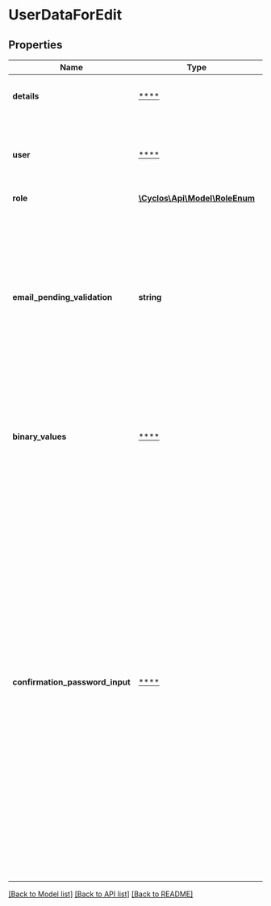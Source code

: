 # UserDataForEdit

## Properties
Name | Type | Description | Notes
------------ | ------------- | ------------- | -------------
**details** | [****](.md) | Additional details to the user being edited | [optional] 
**user** | [****](.md) | The object that can be altered and posted back to save the user / operator | [optional] 
**role** | [**\Cyclos\Api\Model\RoleEnum**](RoleEnum.md) |  | [optional] 
**email_pending_validation** | **string** | The new e-mail address, which is still pending validation. Is only returned when e-mail validation is enabled for edit profile, and the user has changed the e-mail address. | [optional] 
**binary_values** | [****](.md) | Holds the current values for file / image custom fields as lists of &#x60;StoredFile&#x60;s / &#x60;Image&#x60;s. | [optional] 
**confirmation_password_input** | [****](.md) | If a confirmation password is used, contains the definitions on how to request that password from the user. This confirmation password is required when performing sensible actions. Sometimes this is dynamic, for example, the confirmation might be configured to be used only once per session, or operations like payments may have a limit per day to be without confirmation (pinless). | [optional] 

[[Back to Model list]](../../README.md#documentation-for-models) [[Back to API list]](../../README.md#documentation-for-api-endpoints) [[Back to README]](../../README.md)

